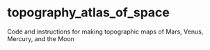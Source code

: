 # topography_atlas_of_space
Code and instructions for making topographic maps of Mars, Venus, Mercury, and the Moon
